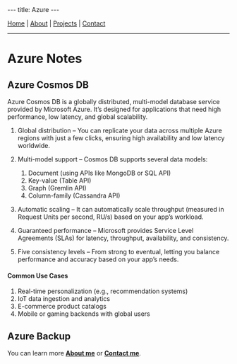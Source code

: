 <link rel="stylesheet" href="assets/style.css">
---
title: Azure
---

[Home](index.md) | [About](about.md) | [Projects](projects.md) | [Contact](contact.md)

---

# Azure Notes

## Azure Cosmos DB
Azure Cosmos DB is a globally distributed, multi-model database service provided by Microsoft Azure. It’s designed for applications that need high performance, low latency, and global scalability.

1. Global distribution – You can replicate your data across multiple Azure regions with just a few clicks, ensuring high availability and low latency worldwide.

2. Multi-model support – Cosmos DB supports several data models:
    1. Document (using APIs like MongoDB or SQL API)
    2. Key-value (Table API)
    3. Graph (Gremlin API)
    4. Column-family (Cassandra API)
3. Automatic scaling – It can automatically scale throughput (measured in Request Units per second, RU/s) based on your app’s workload.

4. Guaranteed performance – Microsoft provides Service Level Agreements (SLAs) for latency, throughput, availability, and consistency.

5. Five consistency levels – From strong to eventual, letting you balance performance and accuracy based on your app’s needs.

#### Common Use Cases

1. Real-time personalization (e.g., recommendation systems)
2. IoT data ingestion and analytics
3. E-commerce product catalogs
4. Mobile or gaming backends with global users

## Azure Backup



You can learn more **[About me](../about.md)** or **[Contact me](../contact.md)**.
